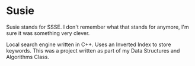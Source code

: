 # Susie

Susie stands for SSSE. I don't remember what that stands for anymore, I'm sure it was something very clever.

Local search engine written in C++. Uses an Inverted Index to store keywords. 
This was a project written as part of my Data Structures and Algorithms Class.

